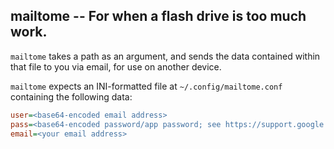 ## mailtome -- For when a flash drive is too much work.

`mailtome` takes a path as an argument, and sends the data contained within that file to you via email, for use on another device.

`mailtome` expects an INI-formatted file at `~/.config/mailtome.conf` containing the following data:

```ini
user=<base64-encoded email address>
pass=<base64-encoded password/app password; see https://support.google.com/accounts/answer/185833?hl=en>
email=<your email address>
```
